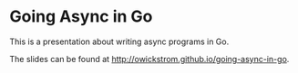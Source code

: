 # Going Async in Go 

This is a presentation about writing async programs in Go.

The slides can be found at http://owickstrom.github.io/going-async-in-go.
